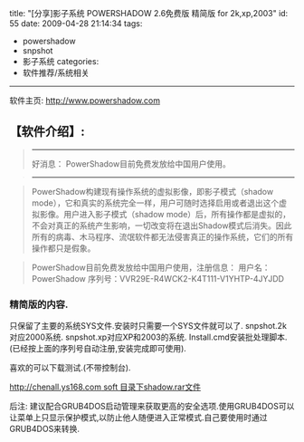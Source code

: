 title: "[分享]影子系统 POWERSHADOW 2.6免费版 精简版 for 2k,xp,2003"
id: 55
date: 2009-04-28 21:14:34
tags: 
- powershadow
- snpshot
- 影子系统
categories: 
- 软件推荐/系统相关
---


软件主页: <http://www.powershadow.com>

## 【软件介绍】:

>------------------------------------------
>好消息：
>PowerShadow目前免费发放给中国用户使用。

>----------------------------------------------

>PowerShadow构建现有操作系统的虚拟影像，即影子模式（shadow mode），它和真实的系统完全一样，用户可随时选择启用或者退出这个虚拟影像。用户进入影子模式（shadow mode）后，所有操作都是虚拟的，不会对真正的系统产生影响，一切改变将在退出Shadow模式后消失。因此所有的病毒、木马程序、流氓软件都无法侵害真正的操作系统，它们的所有操作都只是假象。

>PowerShadow目前免费发放给中国用户使用，注册信息：
>用户名：PowerShadow 序列号：VVR29E-R4WCK2-K4T111-V1YHTP-4JYJDD 

### 精简版的内容.

只保留了主要的系统SYS文件.安装时只需要一个SYS文件就可以了.
snpshot.2k对应2000系统.
snpshot.xp对应XP和2003的系统.
Install.cmd安装批处理脚本.(已经按上面的序列号自动注册,安装完成即可使用).

喜欢的可以下载测试.(不带控制台).

[http://chenall.ys168.com soft 目录下shadow.rar文件](http://chenall.ys168.com/note/fd.htm?http://ys-G.ys168.com/?shadow.rar_4s7bsm0e1e2bs7bsm0cqq0bt0c0btoq2bthp0bt0c0c1bt4bu14z97f14z)

后注: 建议配合GRUB4DOS启动管理来获取更高的安全选项.使用GRUB4DOS可以让菜单上只显示保护模式,以防止他人随便进入正常模式.自己要使用时通过GRUB4DOS来转换.

